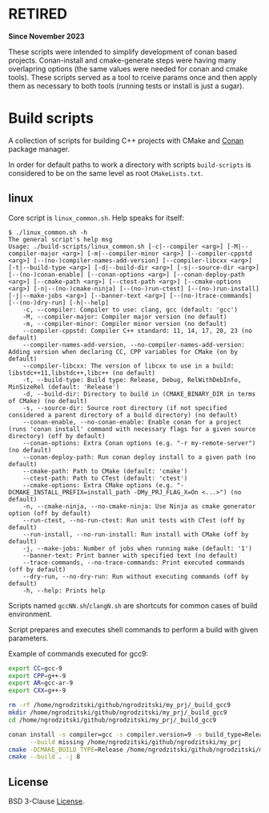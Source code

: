 # RETIRED 

**Since November 2023**

These scripts were intended to simplify development of conan based projects. 
Conan-install and cmake-generate steps were having many overlapring options (the same values were needed for conan and cmake tools).
These scripts served as a tool to rceive params once and then apply them as necessary to both tools (running tests or install is just a sugar).

# Build scripts

A collection of scripts for building C++ projects with CMake and [Conan](https://conan.io/) package manager.

In order for default paths to work a directory with scripts `build-scripts` is considered to be on the same level as root `CMakeLists.txt`.

## linux

Core script is `linux_common.sh`. Help speaks for itself:

```
$ ./linux_common.sh -h
The general script's help msg
Usage: ./build-scripts/linux_common.sh [-c|--compiler <arg>] [-M|--compiler-major <arg>] [-m|--compiler-minor <arg>] [--compiler-cppstd <arg>] [--(no-)compiler-names-add-version] [--compiler-libcxx <arg>] [-t|--build-type <arg>] [-d|--build-dir <arg>] [-s|--source-dir <arg>] [--(no-)conan-enable] [--conan-options <arg>] [--conan-deploy-path <arg>] [--cmake-path <arg>] [--ctest-path <arg>] [--cmake-options <arg>] [-n|--(no-)cmake-ninja] [--(no-)run-ctest] [--(no-)run-install] [-j|--make-jobs <arg>] [--banner-text <arg>] [--(no-)trace-commands] [--(no-)dry-run] [-h|--help]
    -c, --compiler: Compiler to use: clang, gcc (default: 'gcc')
    -M, --compiler-major: Compiler major version (no default)
    -m, --compiler-minor: Compiler minor version (no default)
    --compiler-cppstd: Compiler C++ standard: 11, 14, 17, 20, 23 (no default)
    --compiler-names-add-version, --no-compiler-names-add-version: Adding version when declaring CC, CPP variables for CMake (on by default)
    --compiler-libcxx: The version of libcxx to use in a build: libstdc++11,libstdc++,libc++ (no default)
    -t, --build-type: Build type: Release, Debug, RelWithDebInfo, MinSizeRel (default: 'Release')
    -d, --build-dir: Directory to build in (CMAKE_BINARY_DIR in terms of CMake) (no default)
    -s, --source-dir: Source root directory (if not specified considered a parent directory of a build directory) (no default)
    --conan-enable, --no-conan-enable: Enable conan for a project (runs 'conan install' command with necessary flags for a given source directory) (off by default)
    --conan-options: Extra Conan options (e.g. "-r my-remote-server") (no default)
    --conan-deploy-path: Run conan deploy install to a given path (no default)
    --cmake-path: Path to CMake (default: 'cmake')
    --ctest-path: Path to CTest (default: 'ctest')
    --cmake-options: Extra CMake options (e.g. "-DCMAKE_INSTALL_PREFIX=install_path -DMy_PRJ_FLAG_X=On <...>") (no default)
    -n, --cmake-ninja, --no-cmake-ninja: Use Ninja as cmake generator option (off by default)
    --run-ctest, --no-run-ctest: Run unit tests with CTest (off by default)
    --run-install, --no-run-install: Run install with CMake (off by default)
    -j, --make-jobs: Number of jobs when running make (default: '1')
    --banner-text: Print banner with specified text (no default)
    --trace-commands, --no-trace-commands: Print executed commands (off by default)
    --dry-run, --no-dry-run: Run without executing commands (off by default)
    -h, --help: Prints help
```

Scripts named `gccNN.sh`/`clangN.sh` are shortcuts for common cases of build environment.

Script prepares and executes shell commands to perform a build with given parameters.

Example of commands executed for gcc9:

```bash
export CC=gcc-9
export CPP=g++-9
export AR=gcc-ar-9
export CXX=g++-9

rm -rf /home/ngrodzitski/github/ngrodzitski/my_prj/_build_gcc9
mkdir /home/ngrodzitski/github/ngrodzitski/my_prj/_build_gcc9
cd /home/ngrodzitski/github/ngrodzitski/my_prj/_build_gcc9

conan install -s compiler=gcc -s compiler.version=9 -s build_type=Release \
      --build missing /home/ngrodzitski/github/ngrodzitski/my_prj
cmake -DCMAKE_BUILD_TYPE=Release /home/ngrodzitski/github/ngrodzitski/my_prj
cmake --build . -j 8
```

## License

BSD 3-Clause [License](./LICENSE).

